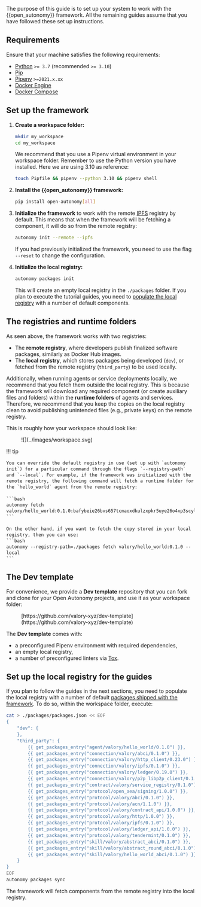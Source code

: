 The purpose of this guide is to set up your system to work with the {{open_autonomy}} framework. All the remaining guides assume that you have followed these set up instructions.

## Requirements

Ensure that your machine satisfies the following requirements:

- [Python](https://www.python.org/) `>= 3.7` (recommended `>= 3.10`)
- [Pip](https://pip.pypa.io/en/stable/installation/)
- [Pipenv](https://pipenv.pypa.io/en/latest/installation/) `>=2021.x.xx`
- [Docker Engine](https://docs.docker.com/engine/install/)
- [Docker Compose](https://docs.docker.com/compose/install/)

## Set up the framework

1. **Create a workspace folder:**

    ```bash
    mkdir my_workspace
    cd my_workspace
    ```

    We recommend that you use a Pipenv virtual environment in your workspace folder. Remember to use the Python version you have installed. Here we are using 3.10 as reference:

    ```bash
    touch Pipfile && pipenv --python 3.10 && pipenv shell
    ```

2. **Install the {{open_autonomy}} framework:**

    ```bash
    pip install open-autonomy[all]
    ```

3. **Initialize the framework** to work with the remote [IPFS](https://ipfs.io) registry by default. This means that when the framework will be fetching a component, it will do so from the remote registry:

    ```bash
    autonomy init --remote --ipfs
    ```

    If you had previously initialized the framework, you need to use the flag `--reset` to change the configuration.

4. **Initialize the local registry:**

    ```bash
    autonomy packages init
    ```

    This will create an empty local registry in the `./packages` folder. If you plan to execute the tutorial guides, you need to [populate the local registry](#set-up-the-local-registry-for-the-guides) with a number of default components.

## The registries and runtime folders

As seen above, the framework works with two registries:

* The **remote registry**, where developers publish finalized software packages, similarly as Docker Hub images.
* The **local registry**, which stores packages being developed (`dev`), or fetched from the remote registry (`third_party`) to be used locally.

Additionally, when running agents or service deployments locally, we recommend that you fetch them outside the local registry. This is because the framework will download any required component (or create auxiliary files and folders) within the **runtime folders** of agents and services. Therefore, we recommend that you keep the copies on the local registry clean to avoid publishing unintended files (e.g., private keys) on the remote registry.

This is roughly how your workspace should look like:

<figure markdown>
![](../images/workspace.svg)
</figure>

!!! tip

    You can override the default registry in use (set up with `autonomy init`) for a particular command through the flags `--registry-path` and `--local`. For example, if the framework was initialized with the remote registry, the following command will fetch a runtime folder for the `hello_world` agent from the remote registry:

    ```bash
    autonomy fetch valory/hello_world:0.1.0:bafybeie26bvs657tcmaoxdkulzxpkr5uye26o4xp3scyllnuv5yk7izbbq
    ```

    On the other hand, if you want to fetch the copy stored in your local registry, then you can use:
    ```bash
    autonomy --registry-path=./packages fetch valory/hello_world:0.1.0 --local
    ```

## The Dev template

For convenience, we provide a **Dev template** repository that you can fork and clone for your Open Autonomy projects, and use it as your workspace folder:

<figure markdown>
[https://github.com/valory-xyz/dev-template](https://github.com/valory-xyz/dev-template)
</figure>

The **Dev template** comes with:

* a preconfigured Pipenv environment with required dependencies,
* an empty local registry,
* a number of preconfigured linters via [Tox](https://tox.wiki/en/latest/).

## Set up the local registry for the guides

If you plan to follow the guides in the next sections, you need to populate the local registry with a number of default [packages shipped with the framework](../package_list.md). To do so, within the workspace folder, execute:

```bash
cat > ./packages/packages.json << EOF
{
    "dev": {
    },
    "third_party": {
        {{ get_packages_entry("agent/valory/hello_world/0.1.0") }},
        {{ get_packages_entry("connection/valory/abci/0.1.0") }},
        {{ get_packages_entry("connection/valory/http_client/0.23.0") }},
        {{ get_packages_entry("connection/valory/ipfs/0.1.0") }},
        {{ get_packages_entry("connection/valory/ledger/0.19.0") }},
        {{ get_packages_entry("connection/valory/p2p_libp2p_client/0.1.0") }},
        {{ get_packages_entry("contract/valory/service_registry/0.1.0") }},
        {{ get_packages_entry("protocol/open_aea/signing/1.0.0") }},
        {{ get_packages_entry("protocol/valory/abci/0.1.0") }},
        {{ get_packages_entry("protocol/valory/acn/1.1.0") }},
        {{ get_packages_entry("protocol/valory/contract_api/1.0.0") }},
        {{ get_packages_entry("protocol/valory/http/1.0.0") }},
        {{ get_packages_entry("protocol/valory/ipfs/0.1.0") }},
        {{ get_packages_entry("protocol/valory/ledger_api/1.0.0") }},
        {{ get_packages_entry("protocol/valory/tendermint/0.1.0") }},
        {{ get_packages_entry("skill/valory/abstract_abci/0.1.0") }},
        {{ get_packages_entry("skill/valory/abstract_round_abci/0.1.0") }},
        {{ get_packages_entry("skill/valory/hello_world_abci/0.1.0") }}
    }
}
EOF
autonomy packages sync
```

The framework will fetch components from the remote registry into the local registry.
